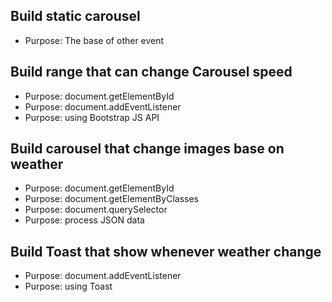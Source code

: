## Build static carousel
- Purpose: The base of other event

## Build range that can change Carousel speed
- Purpose: document.getElementById
- Purpose: document.addEventListener
- Purpose: using Bootstrap JS API

## Build carousel that change images base on weather
- Purpose: document.getElementById
- Purpose: document.getElementByClasses
- Purpose: document.querySelector
- Purpose: process JSON data

## Build Toast that show whenever weather change
- Purpose: document.addEventListener
- Purpose: using Toast